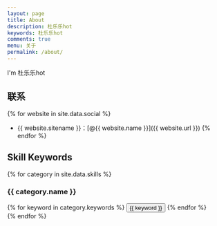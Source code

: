 ```yaml
---
layout: page
title: About
description: 杜乐乐hot
keywords: 杜乐乐hot
comments: true
menu: 关于
permalink: /about/
---
```


I'm 杜乐乐hot

## 联系

{% for website in site.data.social %}
* {{ website.sitename }}：[@{{ website.name }}]({{ website.url }})
{% endfor %}

## Skill Keywords

{% for category in site.data.skills %}
### {{ category.name }}
<div class="btn-inline">
{% for keyword in category.keywords %}
<button class="btn btn-outline" type="button">{{ keyword }}</button>
{% endfor %}
</div>
{% endfor %}
